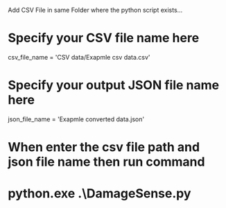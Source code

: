 Add CSV File in same Folder where the python script exists...

# Specify your CSV file name here
csv_file_name = 'CSV data/Exapmle csv data.csv'

# Specify your output JSON file name here
json_file_name = 'Exapmle converted data.json'

# When enter the csv file path and json file name then run command 
# python.exe .\DamageSense.py 
